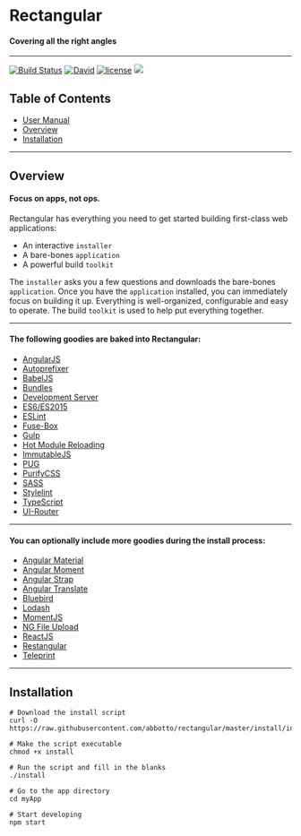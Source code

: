 # Rectangular
#### Covering all the right angles

---

[![Build Status](https://travis-ci.org/abbotto/rectangular.svg?branch=master)](https://travis-ci.org/abbotto/rectangular)
[![David](https://img.shields.io/david/expressjs/express.svg)]()
[![license](https://img.shields.io/github/license/mashape/apistatus.svg)]()
<a href="https://twitter.com/intent/tweet" target="_blank"><img src="https://img.shields.io/twitter/url/http/shields.io.svg?style=social"/></a>

## Table of Contents
* [User Manual](install/project/README.md)
* [Overview](#Overview)
* [Installation](#Installation)

---

## <a name='Overview'></a>Overview
#### Focus on apps, not ops.
Rectangular has everything you need to get started building first-class web applications:
- An interactive `installer`
- A bare-bones `application`
- A powerful build `toolkit`

The `installer` asks you a few questions and downloads the bare-bones `application`. Once you have the `application` installed, you can immediately focus on building it up. Everything is well-organized, configurable and easy to operate. The build `toolkit` is used to help put everything together.

---

#### The following goodies are baked into Rectangular:
- [AngularJS](https://angularjs.org/)
- [Autoprefixer](https://github.com/postcss/autoprefixer/)
- [BabelJS](http://fuse-box.org/plugins/babelplugin/)
- [Bundles](http://fuse-box.org/page/bundle/)
- [Development Server](http://fuse-box.org/page/development#development-server)
- [ES6/ES2015](https://babeljs.io/learn-es2015/)
- [ESLint](http://eslint.org/)
- [Fuse-Box](http://fuse-box.org/)
- [Gulp](http://gulpjs.com/)
- [Hot Module Reloading](http://fuse-box.org/page/development#hot-module-reload)
- [ImmutableJS](https://facebook.github.io/immutable-js/)
- [PUG](https://pugjs.org/)
- [PurifyCSS](https://github.com/purifycss/purifycss/)
- [SASS](https://github.com/sass/node-sass)
- [Stylelint](https://stylelint.io/)
- [TypeScript](http://fuse-box.org/page/typescript#typescript)
- [UI-Router](https://ui-router.github.io/)

---

#### You can optionally include more goodies during the install process:
- [Angular Material](https://material.angularjs.org/latest/)
- [Angular Moment](https://github.com/urish/angular-moment/)
- [Angular Strap](https://mgcrea.github.io/angular-strap/)
- [Angular Translate](https://angular-translate.github.io/)
- [Bluebird](http://bluebirdjs.com/)
- [Lodash](https://lodash.com/docs/)
- [MomentJS](https://momentjs.com/)
- [NG File Upload](https://github.com/danialfarid/ng-file-upload/)
- [ReactJS](https://facebook.github.io/react/)
- [Restangular](https://github.com/mgonto/restangular/)
- [Teleprint](https://github.com/abbotto/teleprint/)

---

## <a name='Installation'></a>Installation

	# Download the install script
	curl -O https://raw.githubusercontent.com/abbotto/rectangular/master/install/install
	
	# Make the script executable
	chmod +x install
	
	# Run the script and fill in the blanks
	./install
	
	# Go to the app directory
	cd myApp

	# Start developing
	npm start

